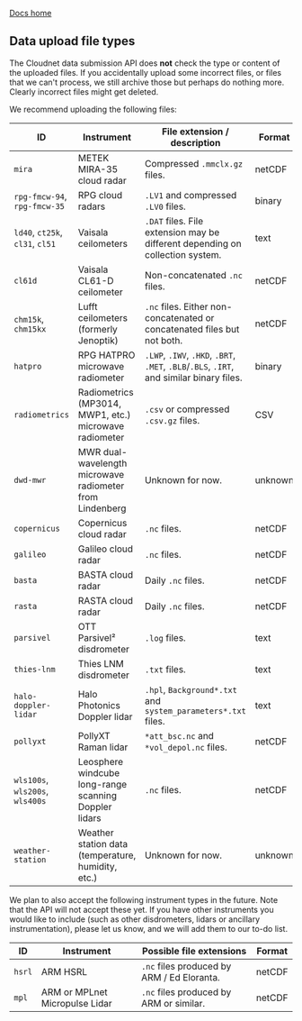 [Docs home](https://docs.cloudnet.fmi.fi)

## Data upload file types

The Cloudnet data submission API does **not** check the type or content of the uploaded files.
If you accidentally upload some incorrect files, or files that we can't process,
we still archive those but perhaps do nothing more. Clearly incorrect files might
get deleted.

We recommend uploading the following files:

| ID                              | Instrument                                               | File extension / description                                                             | Format  |
| ------------------------------- | -------------------------------------------------------- | ---------------------------------------------------------------------------------------- | ------- |
| `mira`                          | METEK MIRA-35 cloud radar                                | Compressed `.mmclx.gz` files.                                                            | netCDF  |
| `rpg-fmcw-94`, `rpg-fmcw-35`    | RPG cloud radars                                         | `.LV1` and compressed `.LV0` files.                                                      | binary  |
| `ld40`, `ct25k`, `cl31`, `cl51` | Vaisala ceilometers                                      | `.DAT` files. File extension may be different depending on collection system.            | text    |
| `cl61d`                         | Vaisala CL61-D ceilometer                                | Non-concatenated `.nc` files.                                                            | netCDF  |
| `chm15k`, `chm15kx`             | Lufft ceilometers (formerly Jenoptik)                    | `.nc` files. Either non-concatenated or concatenated files but not both.                 | netCDF  |
| `hatpro`                        | RPG HATPRO microwave radiometer                          | `.LWP`, `.IWV`, `.HKD`, `.BRT`, `.MET`, `.BLB`/`.BLS`, `.IRT`, and similar binary files. | binary  |
| `radiometrics`                  | Radiometrics (MP3014, MWP1, etc.) microwave radiometer   | `.csv` or compressed `.csv.gz` files.                                                    | CSV     |
| `dwd-mwr`                       | MWR dual-wavelength microwave radiometer from Lindenberg | Unknown for now.                                                                         | unknown |
| `copernicus`                    | Copernicus cloud radar                                   | `.nc` files.                                                                             | netCDF  |
| `galileo`                       | Galileo cloud radar                                      | `.nc` files.                                                                             | netCDF  |
| `basta`                         | BASTA cloud radar                                        | Daily `.nc` files.                                                                       | netCDF  |
| `rasta`                         | RASTA cloud radar                                        | Daily `.nc` files.                                                                       | netCDF  |
| `parsivel`                      | OTT Parsivel² disdrometer                                | `.log` files.                                                                            | text    |
| `thies-lnm`                     | Thies LNM disdrometer                                    | `.txt` files.                                                                            | text    |
| `halo-doppler-lidar`            | Halo Photonics Doppler lidar                             | `.hpl`, `Background*.txt` and `system_parameters*.txt` files.                            | text    |
| `pollyxt`                       | PollyXT Raman lidar                                      | `*att_bsc.nc` and `*vol_depol.nc` files.                                                 | netCDF  |
| `wls100s`, `wls200s`, `wls400s` | Leosphere windcube long-range scanning Doppler lidars    | `.nc` files.                                                                             | netCDF  |
| `weather-station`               | Weather station data (temperature, humidity, etc.)       | Unknown for now.                                                                         | unknown |

We plan to also accept the following instrument types in the future. Note that the API will not accept these yet.
If you have other instruments you would like to include (such as other disdrometers, lidars or ancillary instrumentation), please
let us know, and we will add them to our to-do list.

| ID     | Instrument                     | Possible file extensions                   | Format |
| ------ | ------------------------------ | ------------------------------------------ | ------ |
| `hsrl` | ARM HSRL                       | `.nc` files produced by ARM / Ed Eloranta. | netCDF |
| `mpl`  | ARM or MPLnet Micropulse Lidar | `.nc` files produced by ARM or similar.    | netCDF |
